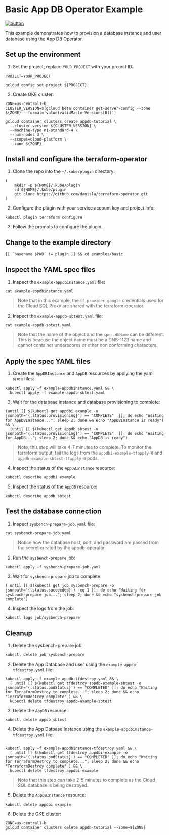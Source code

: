 # Basic App DB Operator Example

[![button](http://gstatic.com/cloudssh/images/open-btn.png)](https://console.cloud.google.com/cloudshell/open?git_repo=https://github.com/danisla/appdb-operator&working_dir=examples/basic&page=shell&tutorial=README.md)

This example demonstrates how to provision a database instance and user database using the App DB Operator.

## Set up the environment

1. Set the project, replace `YOUR_PROJECT` with your project ID:

```
PROJECT=YOUR_PROJECT
```

```
gcloud config set project ${PROJECT}
```

2. Create GKE cluster:

```
ZONE=us-central1-b
CLUSTER_VERSION=$(gcloud beta container get-server-config --zone ${ZONE} --format='value(validMasterVersions[0])')

gcloud container clusters create appdb-tutorial \
  --cluster-version ${CLUSTER_VERSION} \
  --machine-type n1-standard-4 \
  --num-nodes 3 \
  --scopes=cloud-platform \
  --zone ${ZONE}
```

## Install and configure the terraform-operator

1. Clone the repo into the `~/.kube/plugin` directory:

```
(
    mkdir -p ${HOME}/.kube/plugin
    cd ${HOME}/.kube/plugin
    git clone https://github.com/danisla/terraform-operator.git
)
```

2. Configure the plugin with your service account key and project info:

```
kubectl plugin terraform configure
```

3. Follow the prompts to configure the plugin.

## Change to the example directory

```
[[ `basename $PWD` != plugin ]] && cd examples/basic
```

## Inspect the YAML spec files

1. Inspect the `example-appdbinstance.yaml` file:

```
cat example-appdbinstance.yaml
```

> Note that in this example, the `tf-provider-google` credentials used for the Cloud SQL Proxy are shared with the terraform-operator.

2. Inspect the `example-appdb-sbtest.yaml` file:

```
cat example-appdb-sbtest.yaml
```

> Note that the name of the object and the `spec.dbName` can be different. This is beacuse the object name must be a DNS-1123 name and cannot container underscores or other non conforming characters.

## Apply the spec YAML files

1. Create the `AppDBInstance` and `AppDB` resources by applying the yaml spec files:

```
kubectl apply -f example-appdbinstance.yaml && \
  kubectl apply -f example-appdb-sbtest.yaml
```

3. Wait for the database instance and database provisioning to complete:

```
(until [[ $(kubectl get appdbi example -o jsonpath='{.status.provisioning}') == "COMPLETE"  ]]; do echo "Waiting for AppDBInstance..."; sleep 2; done && echo "AppDBInstance is ready") && \
  (until [[ $(kubectl get appdb sbtest -o jsonpath='{.status.provisioning}') == "COMPLETE"  ]]; do echo "Waiting for AppDB..."; sleep 2; done && echo "AppDB is ready")
```

> Note, this step will take 4-7 minutes to complete. To monitor the terraform output, tail the logs from the `appdbi-example-tfapply-0` and `appdb-example-sbtest-tfapply-0` pods.

4. Inspect the status of the `AppDBInstance` resource:

```
kubectl describe appdbi example
```

5. Inspect the status of the `AppDB` resource:

```
kubectl describe appdb sbtest
```

## Test the database connection

1. Inspect `sysbench-prepare-job.yaml` file:

```
cat sysbench-prepare-job.yaml
```

> Notice how the database host, port, and password are passed from the secret created by the appdb-operator.

2. Run the `sysbench-prepare` job:

```
kubectl apply -f sysbench-prepare-job.yaml
```

3. Wait for `sysbench-prepare` job to complete:

```
( until [[ $(kubectl get job sysbench-prepare -o jsonpath='{.status.succeeded}') -eq 1 ]]; do echo "Waiting for sysbench-prepare job..."; sleep 2; done && echo "sysbench-prepare job complete")
```

4. Inspect the logs from the job:

```
kubectl logs job/sysbench-prepare
```

## Cleanup

1. Delete the sysbench-prepare job:

```
kubectl delete job sysbench-prepare
```

2. Delete the App Database and user using the `example-appdb-tfdestroy.yaml` file:

```
kubectl apply -f example-appdb-tfdestroy.yaml && \
  ( until [[ $(kubectl get tfdestroy appdb-example-sbtest -o jsonpath='{.status.podStatus}') == "COMPLETED" ]]; do echo "Waiting for TerraformDestroy to complete..."; sleep 2; done && echo "TerraformDestroy complete" ) && \
  kubectl delete tfdestroy appdb-example-sbtest
```

3. Delete the `AppDB` resource:

```
kubectl delete appdb sbtest
```

4. Delete the App Datbase Instance using the `example-appdbinstance-tfdestroy.yaml` file:

```

kubectl apply -f example-appdbinstance-tfdestroy.yaml && \
  ( until [[ $(kubectl get tfdestroy appdbi-example -o jsonpath='{.status.podStatus}') == "COMPLETED" ]]; do echo "Waiting for TerraformDestroy to complete..."; sleep 2; done && echo "TerraformDestroy complete" ) && \
  kubectl delete tfdestroy appdbi-example
```

> Note that this step can take 2-5 minutes to complete as the Cloud SQL database is being destroyed. 

5. Delete the `AppDBInstance` resource:

```
kubectl delete appdbi example
```

6. Delete the GKE cluster:

```
ZONE=us-central1-b
gcloud container clusters delete appdb-tutorial --zone=${ZONE}
```